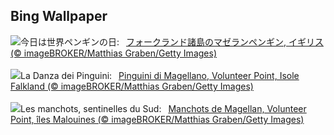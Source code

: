 ## Bing Wallpaper
![](https://www.bing.com/th?id=OHR.MagellanicPenguin_JA-JP2151034914_UHD.jpg&w=1000)今日は世界ペンギンの日:&nbsp;&ensp;[フォークランド諸島のマゼランペンギン, イギリス (© imageBROKER/Matthias Graben/Getty Images)](https://www.bing.com/th?id=OHR.MagellanicPenguin_JA-JP2151034914_UHD.jpg)
<br><br/>
![](https://www.bing.com/th?id=OHR.MagellanicPenguin_IT-IT1778784018_UHD.jpg&w=1000)La Danza dei Pinguini:&nbsp;&ensp;[Pinguini di Magellano, Volunteer Point, Isole Falkland (© imageBROKER/Matthias Graben/Getty Images)](https://www.bing.com/th?id=OHR.MagellanicPenguin_IT-IT1778784018_UHD.jpg)
<br><br/>
![](https://www.bing.com/th?id=OHR.MagellanicPenguin_FR-FR7463895706_UHD.jpg&w=1000)Les manchots, sentinelles du Sud:&nbsp;&ensp;[Manchots de Magellan, Volunteer Point, îles Malouines (© imageBROKER/Matthias Graben/Getty Images)](https://www.bing.com/th?id=OHR.MagellanicPenguin_FR-FR7463895706_UHD.jpg)
<br><br/>
